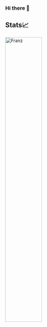 ### Hi there 👋

## Stats📈
<p align="start">
  <img width="48%" src="https://github-readme-stats.vercel.app/api?username=frantanius&show_icons=true&theme=dracula&title_color=61dafb&text_color=ffffff&bg_color=20232a&locale=en&hide_border=true&icon_color=61dafb" alt="Franz" />
</p>

<!--
**frantanius/frantanius** is a ✨ _special_ ✨ repository because its `README.md` (this file) appears on your GitHub profile.

Here are some ideas to get you started:

- 🔭 I’m currently working on ...
- 🌱 I’m currently learning ...
- 👯 I’m looking to collaborate on ...
- 🤔 I’m looking for help with ...
- 💬 Ask me about ...
- 📫 How to reach me: ...
- 😄 Pronouns: ...
- ⚡ Fun fact: ...
-->
